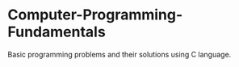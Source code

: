 # Computer-Programming-Fundamentals
Basic programming problems and their solutions using C language.
